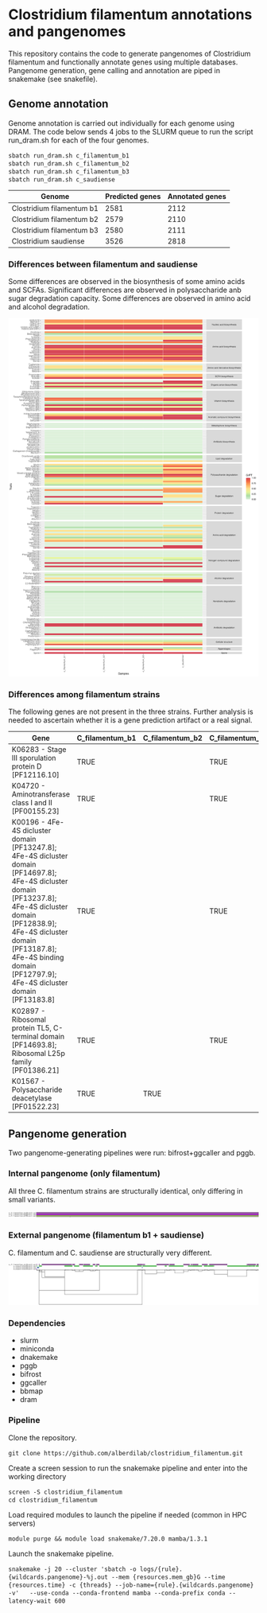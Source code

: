 # Clostridium filamentum annotations and pangenomes

This repository contains the code to generate pangenomes of Clostridium filamentum and functionally annotate genes using multiple databases. Pangenome generation, gene calling and annotation are piped in snakemake (see snakefile).

## Genome annotation

Genome annotation is carried out individually for each genome using DRAM. The code below sends 4 jobs to the SLURM queue to run the script run_dram.sh for each of the four genomes.

```{sh}
sbatch run_dram.sh c_filamentum_b1
sbatch run_dram.sh c_filamentum_b2
sbatch run_dram.sh c_filamentum_b3
sbatch run_dram.sh c_saudiense
```

| Genome | Predicted genes | Annotated genes |
| --- | --- | --- |
| Clostridium filamentum b1 | 2581 | 2112 |
| Clostridium filamentum b2 | 2579 | 2110 |
| Clostridium filamentum b3 | 2580 | 2111 |
| Clostridium saudiense | 3526 | 2818 |

### Differences between filamentum and saudiense

Some differences are observed in the biosynthesis of some amino acids and SCFAs. Significant differences are observed in polysaccharide anb sugar degradation capacity. Some differences are observed in amino acid and alcohol degradation.

![gifts](figures/gifts.png)

### Differences among filamentum strains

The following genes are not present in the three strains. Further analysis is needed to ascertain whether it is a gene prediction artifact or a real signal.

| Gene | C_filamentum_b1 | C_filamentum_b2 | C_filamentum_b3 |
| --- | --- | --- | --- |
| K06283 - Stage III sporulation protein D [PF12116.10] | TRUE |  | TRUE |
| K04720 - Aminotransferase class I and II [PF00155.23] | TRUE |  | TRUE |
| K00196 - 4Fe-4S dicluster domain [PF13247.8]; 4Fe-4S dicluster domain [PF14697.8]; 4Fe-4S dicluster domain [PF13237.8]; 4Fe-4S dicluster domain [PF12838.9]; 4Fe-4S dicluster domain [PF13187.8]; 4Fe-4S binding domain [PF12797.9]; 4Fe-4S dicluster domain [PF13183.8] | TRUE |  | TRUE |
| K02897 - Ribosomal protein TL5, C-terminal domain [PF14693.8]; Ribosomal L25p family [PF01386.21] | TRUE |  | TRUE |
| K01567 - Polysaccharide deacetylase [PF01522.23] | TRUE | TRUE |  |

## Pangenome generation

Two pangenome-generating pipelines were run: bifrost+ggcaller and pggb.

### Internal pangenome (only filamentum)

All three C. filamentum strains are structurally identical, only differing in small variants. 

![odgi_int](figures/odgi_int.png)

### External pangenome (filamentum b1 + saudiense)

C. filamentum and C. saudiense are structurally very different.

![odgi_ext](figures/odgi_ext.png)

### Dependencies

- slurm
- miniconda
- dnakemake
- pggb
- bifrost
- ggcaller
- bbmap
- dram

### Pipeline

Clone the repository.

```{sh}
git clone https://github.com/alberdilab/clostridium_filamentum.git
```

Create a screen session to run the snakemake pipeline and enter into the working directory

```{sh}
screen -S clostridium_filamentum
cd clostridium_filamentum
```

Load required modules to launch the pipeline if needed (common in HPC servers)

```{sh}
module purge && module load snakemake/7.20.0 mamba/1.3.1
```

Launch the snakemake pipeline.

```{sh}
snakemake -j 20 --cluster 'sbatch -o logs/{rule}.{wildcards.pangenome}-%j.out --mem {resources.mem_gb}G --time {resources.time} -c {threads} --job-name={rule}.{wildcards.pangenome} -v'   --use-conda --conda-frontend mamba --conda-prefix conda --latency-wait 600
```
